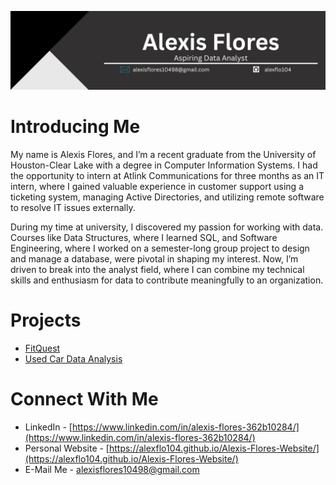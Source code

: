 <img src='Alexis_Banner.png'></img>

# Introducing Me

My name is Alexis Flores, and I’m a recent graduate from the University of Houston-Clear Lake with a degree in Computer Information Systems. I had the opportunity to intern at Atlink Communications for three months as an IT intern, where I gained valuable experience in customer support using a ticketing system, managing Active Directories, and utilizing remote software to resolve IT issues externally.

During my time at university, I discovered my passion for working with data. Courses like Data Structures, where I learned SQL, and Software Engineering, where I worked on a semester-long group project to design and manage a database, were pivotal in shaping my interest. Now, I’m driven to break into the analyst field, where I can combine my technical skills and enthusiasm for data to contribute meaningfully to an organization.

# Projects
 - [FitQuest](https://github.com/juan-estrad/FitQuest)
 - [Used Car Data Analysis](https://github.com/alexflo104/Used-Car-Data-Analysis)

# Connect With Me
 - LinkedIn - [https://www.linkedin.com/in/alexis-flores-362b10284/](https://www.linkedin.com/in/alexis-flores-362b10284/)
 - Personal Website - [https://alexflo104.github.io/Alexis-Flores-Website/](https://alexflo104.github.io/Alexis-Flores-Website/)
 - E-Mail Me - [alexisflores10498@gmail.com](mailto:alexisflores10498@gmail.com)
